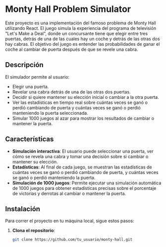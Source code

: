 # Monty Hall Problem Simulator

Este proyecto es una implementación del famoso problema de Monty Hall utilizando React. El juego simula la experiencia del programa de televisión "Let's Make a Deal", donde un concursante tiene que elegir entre tres puertas, detrás de una de las cuales hay un coche y detrás de las otras dos hay cabras. El objetivo del juego es entender las probabilidades de ganar el coche al cambiar de puerta después de que se revele una cabra.

## Descripción

El simulador permite al usuario:
- Elegir una puerta.
- Revelar una cabra detrás de una de las otras dos puertas.
- Decidir si quiere mantener su elección inicial o cambiar a la otra puerta.
- Ver las estadísticas en tiempo real sobre cuántas veces se ganó o perdió cambiando de puerta y cuántas veces se ganó o perdió manteniendo la puerta seleccionada.
- Simular 1000 juegos al azar para mostrar los resultados de cambiar o mantener la puerta.

## Características

- **Simulación interactiva**: El usuario puede seleccionar una puerta, ver cómo se revela una cabra y tomar una decisión sobre si cambiar o mantener su elección.
- **Estadísticas**: Al final de cada juego, se muestran las estadísticas de cuántas veces se ganó o perdió cambiando de puerta, y cuántas veces se ganó o perdió manteniendo la puerta.
- **Simulación de 1000 juegos**: Permite ejecutar una simulación automática de 1000 juegos para obtener estadísticas precisas sobre el porcentaje de victorias y derrotas al cambiar o mantener la puerta.

## Instalación

Para correr el proyecto en tu máquina local, sigue estos pasos:

1. **Clona el repositorio**:

   ```bash
   git clone https://github.com/tu_usuario/monty-hall.git
